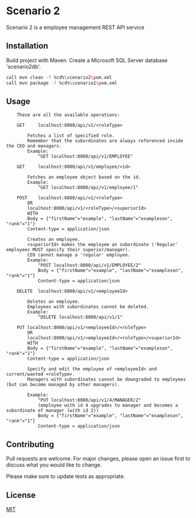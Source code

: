 # Scenario 2

Scenario 2 is a employee management REST API service

## Installation

Build project with Maven. Create a Microsoft SQL Server database 'scenario2db'.

```bash
call mvn clean -f %cd%\scenario2\pom.xml
call mvn package -f %cd%\scenario2\pom.xml
```

## Usage

```
	These are all the available operations:

	GET 	localhost:8080/api/v1/<roleType>
		
		Fetches a list of specified role.
		Remember that the subordinates are always referenced inside the CEO and managers.
		Example:
			"GET localhost:8080/api/v1/EMPLOYEE"

	GET 	localhost:8080/api/v1/employee/<id>
	
		Fetches an employee object based on the id.
		Example:
			"GET localhost:8080/api/v1/employee/1"

	POST 	localhost:8080/api/v1/<roleType> 
		OR
		localhost:8080/api/v1/<roleType>/<superiorId>
		WITH
		Body = {"firstName"="example", "lastName"="exampleson", "rank"="1"}
		Content-type = application/json

		Creates an employee.
		<superiorId> makes the employee an subordinate ('Regular' employees MUST specify their superior/manager).
		CEO cannot manage a 'regular' employee.
		Example:
			"POST localhost:8080/api/v1/EMPLOYEE/2"
			Body = {"firstName"="example", "lastName"="exampleson", "rank"="1"}
			Content-type = application/json

	DELETE	localhost:8080/api/v1/<employeeId>

		Deletes an employee.
		Employees with subordinates cannot be deleted.
		Example:
			"DELETE localhost:8080/api/v1/1"

	PUT	localhost:8080/api/v1/<employeeId>/<roleType>
		OR
		localhost:8080/api/v1/<employeeId>/<roleType>/<superiorId>
		WITH
		Body = {"firstName"="example", "lastName"="exampleson", "rank"="1"}
		Content-type = application/json

		Specify and edit the employee of <employeeId> and current/wanted <roleType>.
		Managers with subordinates cannot be downgraded to employees (but can become managed by other managers).
		
		Example:
			"PUT localhost:8080/api/v1/4/MANAGER/2"
			(employee with id 4 upgrades to manager and becomes a subordinate of manager (with id 2))
			Body = {"firstName"="example", "lastName"="exampleson", "rank"="1"}
			Content-type = application/json
```

## Contributing
Pull requests are welcome. For major changes, please open an issue first to discuss what you would like to change.

Please make sure to update tests as appropriate.

## License
[MIT](https://choosealicense.com/licenses/mit/)